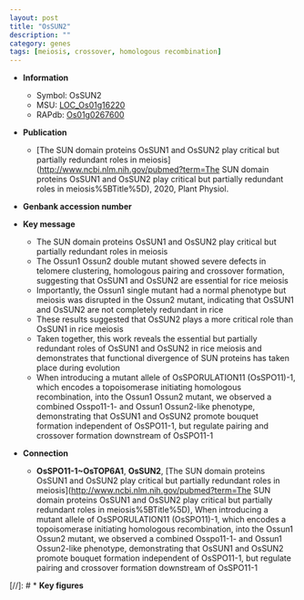 ```yaml
---
layout: post
title: "OsSUN2"
description: ""
category: genes
tags: [meiosis, crossover, homologous recombination]
---
```


* **Information**  
    + Symbol: OsSUN2  
    + MSU: [LOC_Os01g16220](http://rice.plantbiology.msu.edu/cgi-bin/ORF_infopage.cgi?orf=LOC_Os01g16220)  
    + RAPdb: [Os01g0267600](http://rapdb.dna.affrc.go.jp/viewer/gbrowse_details/irgsp1?name=Os01g0267600)  

* **Publication**  
    + [The SUN domain proteins OsSUN1 and OsSUN2 play critical but partially redundant roles in meiosis](http://www.ncbi.nlm.nih.gov/pubmed?term=The SUN domain proteins OsSUN1 and OsSUN2 play critical but partially redundant roles in meiosis%5BTitle%5D), 2020, Plant Physiol.

* **Genbank accession number**  

* **Key message**  
    + The SUN domain proteins OsSUN1 and OsSUN2 play critical but partially redundant roles in meiosis
    + The Ossun1 Ossun2 double mutant showed severe defects in telomere clustering, homologous pairing and crossover formation, suggesting that OsSUN1 and OsSUN2 are essential for rice meiosis
    + Importantly, the Ossun1 single mutant had a normal phenotype but meiosis was disrupted in the Ossun2 mutant, indicating that OsSUN1 and OsSUN2 are not completely redundant in rice
    + These results suggested that OsSUN2 plays a more critical role than OsSUN1 in rice meiosis
    + Taken together, this work reveals the essential but partially redundant roles of OsSUN1 and OsSUN2 in rice meiosis and demonstrates that functional divergence of SUN proteins has taken place during evolution
    + When introducing a mutant allele of OsSPORULATION11 (OsSPO11)-1, which encodes a topoisomerase initiating homologous recombination, into the Ossun1 Ossun2 mutant, we observed a combined Osspo11-1- and Ossun1 Ossun2-like phenotype, demonstrating that OsSUN1 and OsSUN2 promote bouquet formation independent of OsSPO11-1, but regulate pairing and crossover formation downstream of OsSPO11-1

* **Connection**  
    + __OsSPO11-1~OsTOP6A1__, __OsSUN2__, [The SUN domain proteins OsSUN1 and OsSUN2 play critical but partially redundant roles in meiosis](http://www.ncbi.nlm.nih.gov/pubmed?term=The SUN domain proteins OsSUN1 and OsSUN2 play critical but partially redundant roles in meiosis%5BTitle%5D),  When introducing a mutant allele of OsSPORULATION11 (OsSPO11)-1, which encodes a topoisomerase initiating homologous recombination, into the Ossun1 Ossun2 mutant, we observed a combined Osspo11-1- and Ossun1 Ossun2-like phenotype, demonstrating that OsSUN1 and OsSUN2 promote bouquet formation independent of OsSPO11-1, but regulate pairing and crossover formation downstream of OsSPO11-1

[//]: # * **Key figures**  


